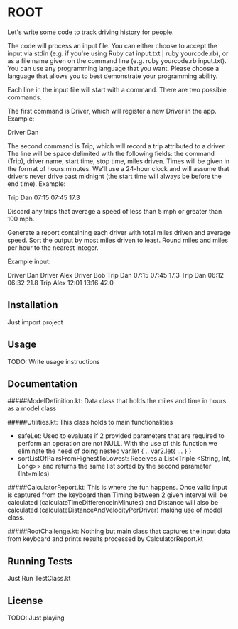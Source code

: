 # ROOT

Let's write some code to track driving history for people.

The code will process an input file. You can either choose to accept the input via stdin (e.g. if you're using Ruby cat input.txt | ruby yourcode.rb), or as a file name given on the command line (e.g. ruby yourcode.rb input.txt). You can use any programming language that you want. Please choose a language that allows you to best demonstrate your programming ability.

Each line in the input file will start with a command. There are two possible commands.

The first command is Driver, which will register a new Driver in the app. Example:

Driver Dan

The second command is Trip, which will record a trip attributed to a driver. The line will be space delimited with the following fields: the command (Trip), driver name, start time, stop time, miles driven. Times will be given in the format of hours:minutes. We'll use a 24-hour clock and will assume that drivers never drive past midnight (the start time will always be before the end time). Example:

Trip Dan 07:15 07:45 17.3

Discard any trips that average a speed of less than 5 mph or greater than 100 mph.

Generate a report containing each driver with total miles driven and average speed. Sort the output by most miles driven to least. Round miles and miles per hour to the nearest integer.

Example input:

Driver Dan
Driver Alex
Driver Bob
Trip Dan 07:15 07:45 17.3
Trip Dan 06:12 06:32 21.8
Trip Alex 12:01 13:16 42.0


## Installation

Just import project

## Usage

TODO: Write usage instructions

## Documentation

#####ModelDefinition.kt: 
Data class that holds the miles and time in hours as a model class

#####Utilities.kt: 
This class holds to main functionalities
 - safeLet: Used to evaluate if 2 provided parameters that are required to perform an operation are not NULL. 
            With the use of this function we eliminate the need of doing nested var.let { .. var2.let{ ... } }
 - sortListOfPairsFromHighestToLowest: Receives a List<Triple <String, Int, Long>> and returns the same list
                                       sorted by the second parameter (Int=miles)   

#####CalculatorReport.kt: 
This is where the fun happens. Once valid input is captured from the keyboard then Timing between 2 given interval will be calculated (calculateTimeDifferenceInMinutes) and Distance will also be calculated (calculateDistanceAndVelocityPerDriver) making use of model class.

#####RootChallenge.kt: 
Nothing but main class that captures the input data from keyboard and prints results processed by CalculatorReport.kt 

## Running Tests

Just Run TestClass.kt

## License

TODO: Just playing